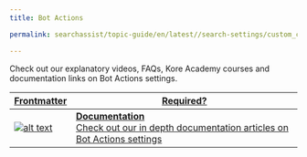 ```yaml
---
title: Bot Actions

permalink: searchassist/topic-guide/en/latest//search-settings/custom_configurations

---
```

<!--#### Topic Guide
###### Fields-->

  Check out our explanatory videos, FAQs, Kore Academy courses and documentation links on Bot Actions settings.

<!-- <details class="introduction-video" open> -->
<!--   <summary>Video -->
<!--   </summary> -->
  
<!--    [![Fields](images/VideoCoverImage.png)](https://player.vimeo.com/video/751565610?h=2562dda9ac&amp) -->

<!--   ##### Bot Actions -->
<!--   Watch this short video to know about Bot Actions settings. -->

<!-- </details> -->

<!-- <details> -->
<!--   <summary>FAQs -->
<!--   </summary> -->

<!--   <a class="doc-link" target="_blank" href="https://docs.kore.ai/searchassist/concepts/managing-indices/configuring-search-fields/"> -->
 
<!--   What are fields in SearchAssist ? -->

<!-- </a> -->

<!--  <a class="doc-link" target="_blank" href="https://docs.kore.ai/searchassist/concepts/managing-indices/configuring-search-fields/"> -->
 
<!--   How do I add custom fields? -->

<!-- </a> -->
 

<!-- </details> -->


<a class="doc-link" target="_blank" href="https://docs.kore.ai/searchassist/concepts/managing-indices/introduction-to-indices/">
 

| Frontmatter | Required? |
|-------------|-------------|
| ![alt text](images/SA_Documentation.svg "Title") | **Documentation**  <br /> Check out our in depth documentation articles on Bot Actions settings | 


</a>
